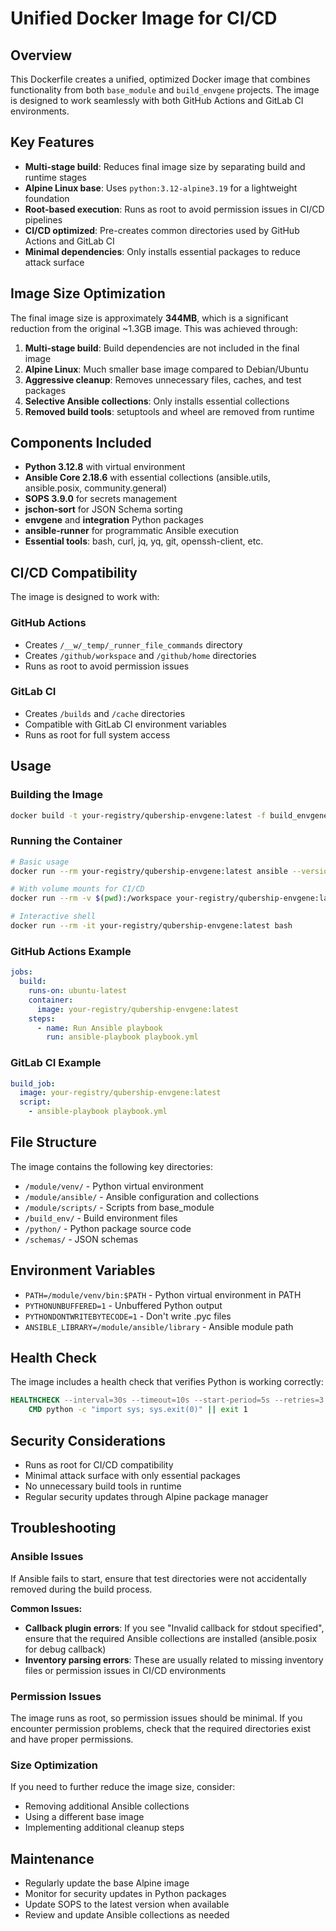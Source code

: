 # Unified Docker Image for CI/CD

## Overview

This Dockerfile creates a unified, optimized Docker image that combines functionality from both `base_module` and `build_envgene` projects. The image is designed to work seamlessly with both GitHub Actions and GitLab CI environments.

## Key Features

- **Multi-stage build**: Reduces final image size by separating build and runtime stages
- **Alpine Linux base**: Uses `python:3.12-alpine3.19` for a lightweight foundation
- **Root-based execution**: Runs as root to avoid permission issues in CI/CD pipelines
- **CI/CD optimized**: Pre-creates common directories used by GitHub Actions and GitLab CI
- **Minimal dependencies**: Only installs essential packages to reduce attack surface

## Image Size Optimization

The final image size is approximately **344MB**, which is a significant reduction from the original ~1.3GB image. This was achieved through:

1. **Multi-stage build**: Build dependencies are not included in the final image
2. **Alpine Linux**: Much smaller base image compared to Debian/Ubuntu
3. **Aggressive cleanup**: Removes unnecessary files, caches, and test packages
4. **Selective Ansible collections**: Only installs essential collections
5. **Removed build tools**: setuptools and wheel are removed from runtime

## Components Included

- **Python 3.12.8** with virtual environment
- **Ansible Core 2.18.6** with essential collections (ansible.utils, ansible.posix, community.general)
- **SOPS 3.9.0** for secrets management
- **jschon-sort** for JSON Schema sorting
- **envgene** and **integration** Python packages
- **ansible-runner** for programmatic Ansible execution
- **Essential tools**: bash, curl, jq, yq, git, openssh-client, etc.

## CI/CD Compatibility

The image is designed to work with:

### GitHub Actions
- Creates `/__w/_temp/_runner_file_commands` directory
- Creates `/github/workspace` and `/github/home` directories
- Runs as root to avoid permission issues

### GitLab CI
- Creates `/builds` and `/cache` directories
- Compatible with GitLab CI environment variables
- Runs as root for full system access

## Usage

### Building the Image

```bash
docker build -t your-registry/qubership-envgene:latest -f build_envgene/build/Dockerfile.unified .
```

### Running the Container

```bash
# Basic usage
docker run --rm your-registry/qubership-envgene:latest ansible --version

# With volume mounts for CI/CD
docker run --rm -v $(pwd):/workspace your-registry/qubership-envgene:latest ansible-playbook playbook.yml

# Interactive shell
docker run --rm -it your-registry/qubership-envgene:latest bash
```

### GitHub Actions Example

```yaml
jobs:
  build:
    runs-on: ubuntu-latest
    container:
      image: your-registry/qubership-envgene:latest
    steps:
      - name: Run Ansible playbook
        run: ansible-playbook playbook.yml
```

### GitLab CI Example

```yaml
build_job:
  image: your-registry/qubership-envgene:latest
  script:
    - ansible-playbook playbook.yml
```

## File Structure

The image contains the following key directories:

- `/module/venv/` - Python virtual environment
- `/module/ansible/` - Ansible configuration and collections
- `/module/scripts/` - Scripts from base_module
- `/build_env/` - Build environment files
- `/python/` - Python package source code
- `/schemas/` - JSON schemas

## Environment Variables

- `PATH=/module/venv/bin:$PATH` - Python virtual environment in PATH
- `PYTHONUNBUFFERED=1` - Unbuffered Python output
- `PYTHONDONTWRITEBYTECODE=1` - Don't write .pyc files
- `ANSIBLE_LIBRARY=/module/ansible/library` - Ansible module path

## Health Check

The image includes a health check that verifies Python is working correctly:

```dockerfile
HEALTHCHECK --interval=30s --timeout=10s --start-period=5s --retries=3 \
    CMD python -c "import sys; sys.exit(0)" || exit 1
```

## Security Considerations

- Runs as root for CI/CD compatibility
- Minimal attack surface with only essential packages
- No unnecessary build tools in runtime
- Regular security updates through Alpine package manager

## Troubleshooting

### Ansible Issues
If Ansible fails to start, ensure that test directories were not accidentally removed during the build process.

**Common Issues:**
- **Callback plugin errors**: If you see "Invalid callback for stdout specified", ensure that the required Ansible collections are installed (ansible.posix for debug callback)
- **Inventory parsing errors**: These are usually related to missing inventory files or permission issues in CI/CD environments

### Permission Issues
The image runs as root, so permission issues should be minimal. If you encounter permission problems, check that the required directories exist and have proper permissions.

### Size Optimization
If you need to further reduce the image size, consider:
- Removing additional Ansible collections
- Using a different base image
- Implementing additional cleanup steps

## Maintenance

- Regularly update the base Alpine image
- Monitor for security updates in Python packages
- Update SOPS to the latest version when available
- Review and update Ansible collections as needed 
